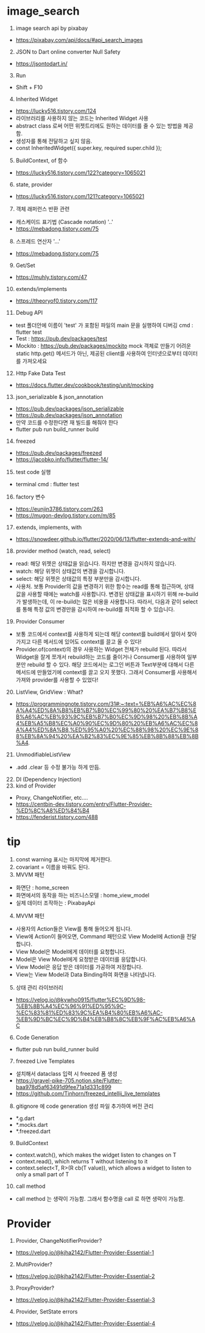 # image_search

1. image search api by pixabay
- https://pixabay.com/api/docs/#api_search_images
2. JSON to Dart online converter Null Safety
- https://jsontodart.in/
3. Run
- Shift + F10
4. Inherited Widget
- https://lucky516.tistory.com/124
- 라이브러리를 사용하지 않는 코드는 Inherited Widget 사용
- abstract class 로써  어떤 위젯트리에도 원하는 데이터를 줄 수 있는 방법을 제공 함.
- 생성자를 통해 전달하고 싶지 않음.
- const InheritedWidget({ super.key, required super.child });
5. BuildContext, of 함수
- https://lucky516.tistory.com/122?category=1065021
6. state, provider
- https://lucky516.tistory.com/121?category=1065021
7. 객체 래퍼런스 반환 관련
- 캐스케이드 표기법 (Cascade notation) '..'
- https://mebadong.tistory.com/75
8. 스프레드 연산자 '...'
- https://mebadong.tistory.com/75
9. Get/Set
- https://muhly.tistory.com/47
10. extends/implements
- https://theoryof0.tistory.com/117
11. Debug API
- test 폴더안에 이름이 'test' 가 포함된 파일의 main 문을 실행하여 디버깅 
  cmd : flutter test
- Test : https://pub.dev/packages/test
- Mockito : https://pub.dev/packages/mockito
  mock 객체로 만들기 어려운 static http.get() 메서드가 아닌, 
  제공된 client를 사용하여 인터넷으로부터 데이터를 가져오세요
12. Http Fake Data Test
- https://docs.flutter.dev/cookbook/testing/unit/mocking
13. json_serializable & json_annotation
- https://pub.dev/packages/json_serializable
- https://pub.dev/packages/json_annotation
- 만약 코드를 수정한다면 재 빌드를 해줘야 한다 
- flutter pub run build_runner build
14. freezed
- https://pub.dev/packages/freezed
- https://jacobko.info/flutter/flutter-14/
15. test code 실행
- terminal cmd : flutter test
16. factory 변수
- https://eunjin3786.tistory.com/263
- https://mugon-devlog.tistory.com/m/85
17. extends, implements, with
- https://snowdeer.github.io/flutter/2020/06/13/flutter-extends-and-with/
18. provider method (watch, read, select)
- read: 해당 위젯은 상태값을 읽습니다. 하지만 변경을 감시하지 않습니다.
- watch: 해당 위젯이 상태값의 변경을 감시합니다.
- select: 해당 위젯은 상태값의 특정 부분만을 감시합니다.
- 사용처. 
보통 Provider의 값을 변경하기 위한 함수는 read를 통해 접근하며, 
상태값을 사용할 때에는 watch를 사용합니다. 
변경된 상태값을 표시하기 위해 re-build가 발생하는데, 
이 re-build는 많은 비용을 사용합니다. 
따라서, 다음과 같이 select를 통해 특정 값의 변경만을 감시하여 re-build를 최적화 할 수 있습니다.
19. Provider Consumer
- 보통 코드에서 context를 사용하게 되는데 해당 context를 build에서 알아서 찾아가지고 
  다른 메서드에 있어도 context를 끌고 올 수 있다!
- Provider.of(context)의 경우 사용하는 Widget 전체가 rebuild 된다.
  따라서 Widget을 잘게 쪼개서 rebuild하는 코드를 줄이거나
  Consumer를 사용하여 일부분만 rebuild 할 수 있다.
해당 코드에서는 로그인 버튼과 Text부분에 대해서 다른 메서드에 만들었기에 context를 끌고 오지 못했다.
그래서 Consumer를 사용해서 가져와 provider를 사용할 수 있었다!
20. ListView, GridView : What?
- https://programmingnote.tistory.com/31#:~:text=%EB%A6%AC%EC%8A%A4%ED%8A%B8%EB%B7%B0%EC%99%80%20%EA%B7%B8%EB%A6%AC%EB%93%9C%EB%B7%B0%EC%9D%98%20%EB%8B%A4%EB%A5%B8%EC%A0%90%EC%9D%80%20%EB%A6%AC%EC%8A%A4%ED%8A%B8,%ED%95%A0%20%EC%88%98%20%EC%9E%88%EB%8A%94%20%EA%B2%83%EC%9E%85%EB%8B%88%EB%8B%A4.
21. UnmodifiableListView
- .add .clear 등 수정 불가능 하게 만듬.
22. DI (Dependency Injection)
23. kind of Provider
- Proxy, ChangeNotifier, etc.... 
- https://centbin-dev.tistory.com/entry/Flutter-Provider-%ED%8C%A8%ED%84%B4
- https://fenderist.tistory.com/488
# tip
1. const warning 표시는 마지막에 제거한다.
2. covariant = 이름을 바꿔도 된다.
3. MVVM 패턴
- 화면단 : home_screen
- 화면에서의 동작을 하는 비즈니스모델 : home_view_model
- 실제 데이터 조작하는 : PixabayApi
4. MVVM 패턴 
- 사용자의 Action들은 View를 통해 들어오게 됩니다.
- View에 Action이 들어오면, Command 패턴으로 View Model에 Action을 전달합니다.
- View Model은 Model에게 데이터를 요청합니다.
- Model은 View Model에게 요청받은 데이터를 응답합니다.
- View Model은 응답 받은 데이터를 가공하여 저장합니다.
- View는 View Model과 Data Binding하여 화면을 나타냅니다.
5. 상태 관리 라이브러리
- https://velog.io/@kywho0915/flutter%EC%9D%98-%EB%8B%A4%EC%96%91%ED%95%9C-%EC%83%81%ED%83%9C%EA%B4%80%EB%A6%AC-%EB%9D%BC%EC%9D%B4%EB%B8%8C%EB%9F%AC%EB%A6%AC
6. Code Generation
- flutter pub run build_runner build
7. freezed Live Templates
- 설치해서 dataclass 입력 시 freezed 폼 생성
- https://gravel-pike-705.notion.site/Flutter-baa978d5af63491d9fee71a1d331c899
- https://github.com/Tinhorn/freezed_intellij_live_templates
8. gitignore 에 code generation 생성 파일 추가하여 버전 관리
- *.g.dart
- *.mocks.dart
- *.freezed.dart
9. BuildContext 
- context.watch<T>(), which makes the widget listen to changes on T
- context.read<T>(), which returns T without listening to it
- context.select<T, R>(R cb(T value)), which allows a widget to listen to only a small part of T
10. call method
- call method 는 생략이 가능함. 그래서 함수명을 call 로 하면 생략이 가능함.
# Provider
1. Provider, ChangeNotifierProvider?
- https://velog.io/@kjha2142/Flutter-Provider-Essential-1
2. MultiProvider?
- https://velog.io/@kjha2142/Flutter-Provider-Essential-2
3. ProxyProvider? 
- https://velog.io/@kjha2142/Flutter-Provider-Essential-3
4. Provider, SetState errors
- https://velog.io/@kjha2142/Flutter-Provider-Essential-4
